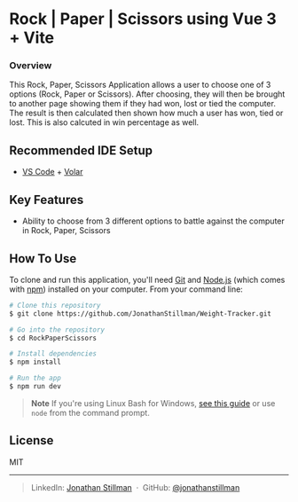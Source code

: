 # Rock | Paper | Scissors using Vue 3 + Vite
### Overview
This Rock, Paper, Scissors Application allows a user to choose one of 3 options (Rock, Paper or Scissors). After choosing, they will then be brought to another page showing them if they had won, lost or tied the computer. The result is then calculated then shown how much a user has won, tied or lost. This is also calcuted in win percentage as well.

## Recommended IDE Setup

- [VS Code](https://code.visualstudio.com/) + [Volar](https://marketplace.visualstudio.com/items?itemName=Vue.volar)

## Key Features
* Ability to choose from 3 different options to battle against the computer in Rock, Paper, Scissors

## How To Use

To clone and run this application, you'll need [Git](https://git-scm.com) and [Node.js](https://nodejs.org/en/download/) (which comes with [npm](http://npmjs.com)) installed on your computer. From your command line:

```bash
# Clone this repository
$ git clone https://github.com/JonathanStillman/Weight-Tracker.git

# Go into the repository
$ cd RockPaperScissors

# Install dependencies
$ npm install

# Run the app
$ npm run dev
```

> **Note**
> If you're using Linux Bash for Windows, [see this guide](https://www.howtogeek.com/261575/how-to-run-graphical-linux-desktop-applications-from-windows-10s-bash-shell/) or use `node` from the command prompt.

## License

MIT

---

> LinkedIn: [Jonathan Stillman](https://www.linkedin.com/in/jonathanstillman1/) &nbsp;&middot;&nbsp;
> GitHub: [@jonathanstillman](https://github.com/JonathanStillman)
